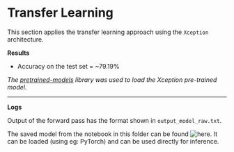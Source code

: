 # Transfer Learning

This section applies the transfer learning approach using the `Xception` architecture.

**Results**

- Accuracy on the test set = ~79.19%

*The [pretrained-models](https://github.com/Cadene/pretrained-models.pytorch) library was used to load the Xception pre-trained model.*


---
**Logs**

Output of the forward pass has the format shown in `output_model_raw.txt`.

The saved model from the notebook in this folder can be found ![here](https://drive.google.com/file/d/1x6SFqceZvOZrwHRPdJFVkOtjwS3ZM3LO/view?usp=sharing). It can be loaded (using eg: PyTorch) and can be used directly for inference.
